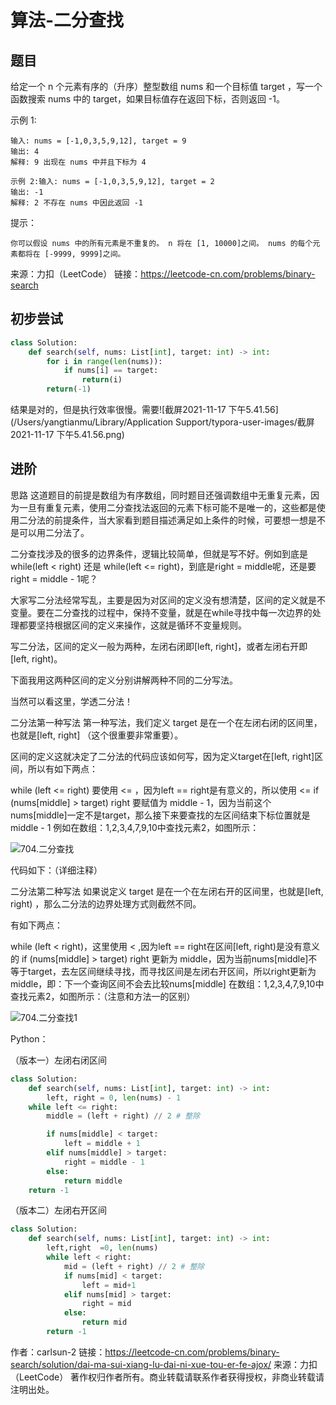 # 算法-二分查找

## 题目

给定一个 n 个元素有序的（升序）整型数组 nums 和一个目标值 target  ，写一个函数搜索 nums 中的 target，如果目标值存在返回下标，否则返回 -1。


示例 1:

```shell
输入: nums = [-1,0,3,5,9,12], target = 9
输出: 4
解释: 9 出现在 nums 中并且下标为 4
```

````
示例 2:输入: nums = [-1,0,3,5,9,12], target = 2
输出: -1
解释: 2 不存在 nums 中因此返回 -1
````


提示：

`你可以假设 nums 中的所有元素是不重复的。
n 将在 [1, 10000]之间。
nums 的每个元素都将在 [-9999, 9999]之间。`

来源：力扣（LeetCode）
链接：https://leetcode-cn.com/problems/binary-search

## 初步尝试

```python
class Solution:
    def search(self, nums: List[int], target: int) -> int:
        for i in range(len(nums)):
            if nums[i] == target:
                return(i)
        return(-1)
```

结果是对的，但是执行效率很慢。需要![截屏2021-11-17 下午5.41.56](/Users/yangtianmu/Library/Application Support/typora-user-images/截屏2021-11-17 下午5.41.56.png)

## 进阶

思路
这道题目的前提是数组为有序数组，同时题目还强调数组中无重复元素，因为一旦有重复元素，使用二分查找法返回的元素下标可能不是唯一的，这些都是使用二分法的前提条件，当大家看到题目描述满足如上条件的时候，可要想一想是不是可以用二分法了。

二分查找涉及的很多的边界条件，逻辑比较简单，但就是写不好。例如到底是 while(left < right) 还是 while(left <= right)，到底是right = middle呢，还是要right = middle - 1呢？

大家写二分法经常写乱，主要是因为对区间的定义没有想清楚，区间的定义就是不变量。要在二分查找的过程中，保持不变量，就是在while寻找中每一次边界的处理都要坚持根据区间的定义来操作，这就是循环不变量规则。

写二分法，区间的定义一般为两种，左闭右闭即[left, right]，或者左闭右开即[left, right)。

下面我用这两种区间的定义分别讲解两种不同的二分写法。

当然可以看这里，学透二分法！



二分法第一种写法
第一种写法，我们定义 target 是在一个在左闭右闭的区间里，也就是[left, right] （这个很重要非常重要）。

区间的定义这就决定了二分法的代码应该如何写，因为定义target在[left, right]区间，所以有如下两点：

while (left <= right) 要使用 <= ，因为left == right是有意义的，所以使用 <=
if (nums[middle] > target) right 要赋值为 middle - 1，因为当前这个nums[middle]一定不是target，那么接下来要查找的左区间结束下标位置就是 middle - 1
例如在数组：1,2,3,4,7,9,10中查找元素2，如图所示：

![704.二分查找](https://pic.leetcode-cn.com/1630891550-yihtoV-file_1630891549701)

代码如下：（详细注释）

二分法第二种写法
如果说定义 target 是在一个在左闭右开的区间里，也就是[left, right) ，那么二分法的边界处理方式则截然不同。

有如下两点：

while (left < right)，这里使用 < ,因为left == right在区间[left, right)是没有意义的
if (nums[middle] > target) right 更新为 middle，因为当前nums[middle]不等于target，去左区间继续寻找，而寻找区间是左闭右开区间，所以right更新为middle，即：下一个查询区间不会去比较nums[middle]
在数组：1,2,3,4,7,9,10中查找元素2，如图所示：（注意和方法一的区别）

![704.二分查找1](https://pic.leetcode-cn.com/1630891550-XiTCdp-file_1630891549708)

Python：

（版本一）左闭右闭区间



```python
class Solution:
    def search(self, nums: List[int], target: int) -> int:
        left, right = 0, len(nums) - 1
    while left <= right:
        middle = (left + right) // 2 # 整除

        if nums[middle] < target:
            left = middle + 1
        elif nums[middle] > target:
            right = middle - 1
        else:
            return middle
    return -1
```
（版本二）左闭右开区间

```python
class Solution:
    def search(self, nums: List[int], target: int) -> int:
        left,right  =0, len(nums)
        while left < right:
            mid = (left + right) // 2 # 整除
            if nums[mid] < target:
                left = mid+1
            elif nums[mid] > target:
                right = mid
            else:
                return mid
        return -1
```



作者：carlsun-2
链接：https://leetcode-cn.com/problems/binary-search/solution/dai-ma-sui-xiang-lu-dai-ni-xue-tou-er-fe-ajox/
来源：力扣（LeetCode）
著作权归作者所有。商业转载请联系作者获得授权，非商业转载请注明出处。